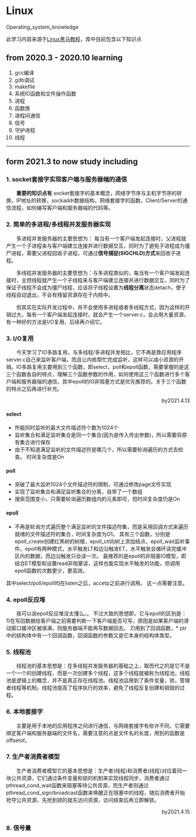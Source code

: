 # Linux
Operating_system_knowledge

此学习内容来源于[Linux黑马教程](https://www.bilibili.com/video/BV1dt411f7TZ?p=171)，库中目前包含以下知识点
## from 2020.3 - 2020.10 learning 
1. gcc编译
2. gdb调试
3. makefile
4. 系统IO函数和文件操作函数
5. 进程
6. 函数族
7. 进程间通信
8. 信号
9. 守护进程
10. 线程

---
## form 2021.3 to now study including 

### 1. socket套接字实现客户端与服务器端的通信
&emsp;&emsp;**重要的知识点有** socket套接字的基本概念，网络字节序与主机字节序的转换，IP地址的转换，sockaddr数据结构，网络套接字的函数，Client/Server的通信流程，如何编写客户端和服务器端的代码等。
### 2. 简单的多进程/多线程并发服务器实现
&emsp;&emsp;多进程并发服务器的主要思想为： 每当有一个客户端发起连接时，父进程就产生一个子进程来与客户端建立连接并进行数据交互，同时为了避免子进程成为僵尸进程，需要父进程回收子进程，可通过**信号捕捉(SIGCHLD)方式**来回收子进程。

&emsp;&emsp;多线程并发服务器的主要思想为：与多进程类似的，每当有一个客户端发起连接时，主控线程就产生一个子线程来与客户端建立连接并进行数据交互，同时为了保证子线程不会成为僵尸线程，应该将子线程设置为**线程分离**状态detach，使子线程自动退出，不会有残留资源存在于内核中。

&emsp;&emsp;但其实在实际开发过程中，并不会使用多进程或者多线程方式，因为这样的开销过大，每有一个客户端发起连接时，就会产生一个server.c，会占用大量资源，有一种好的方法是I/O复用，后续再介绍它。
### 3. I/O复用
&emsp;&emsp;今天学习了IO多路复用，与多线程/多进程并发相比，它不再是靠应用程序server.c自己来监听客户端，而且让内核帮忙完成监听，这样可以减小资源的开销。IO多路复用主要用到三个函数，即select，poll和epoll函数，需要掌握的是这三个函数各自的特点，理解三个函数参数的作用，如何使用这三个函数进行多个客户端和服务器端的通信，其中epoll的IO非阻塞方式是优先推荐的。关于三个函数的特点之后再进行补充。
<p align="right">by2021.4.13</p>

#### select
- 所能同时监听的最大文件描述符个数为1024个
- 监听集合和满足监听集合是同一个集合(因为是传入传出参数)，所以需要将原有集合进行保存
- 由于不知道满足监听的文件描述符是哪几个，所以需要轮询遍历的方式去检查。 时间复杂度是On
#### poll
- 突破了最大监听1024个文件描述符的限制，可通过修改page文件实现
- 实现了监听集合和满足监听集合的分离，自带了一个数组
- 搜索范围变小，只需要轮询遍历数组内的元素即可，但时间复杂度仍是On
#### epoll
- 不再是轮询方式遍历整个满足监听的文件描述符集，而是采用回调方式来遍历就绪的文件描述符的集合，时间复杂度为O1。 其有三个函数，分别是epoll_create创建红黑树的树根，epoll_ctl向树上添加结点，epoll_wait监听事件。epoll有两种模式，水平触发LT和边沿触发ET，水平触发会循环读完缓冲区内的数据，而边沿触发只会读一次。 最推荐的是epoll的非阻塞IO模型，即结合ET模型和设置read非阻塞读，这样也能实现水平触发的功能，但调用epoll函数的次数更少，更高效。

其中select/poll/epoll均在listen之后，accetp之前进行调用。 这一点需要注意。


### 4. epoll反应堆
&emsp;&emsp;我可以说epoll反应堆没太懂么。。 不过大致的思想即，它与epoll的区别是： 1)在写回数据给客户端之前需要判断一下客户端是否可写，原因是如果客户端的滑动窗口缓冲区被填满，则服务器端不能再写数据回去。 2)用到了回调函数，* ptr中的结构体中有一个回调函数，回调函数的参数又是它本身的结构体类型。

### 5. 线程池
&emsp;&emsp;线程池的基本思想是：在多线程并发服务器的基础之上，取而代之的是它不是一个一个的创建线程，而是一次创建多个线程，这多个线程就被称为线程池，线程池是逻辑上的概念，并不是真正存在线程池。线程池运用到了条件变量，锁，管理者线程等机制，线程池提高了程序执行的效率，避免了线程反复创建和销毁的过程。

### 6. 本地套接字
&emsp;&emsp;主要是用于本地的应用程序之间进行通信，与网络套接字有些许不同，它需要绑定客户端和服务器端的文件名，需要注意的点是文件名的长度，用到的函数是offsetof。

### 7. 生产者消费者模型
&emsp;&emsp;生产者消费者模型它的基本思想是：生产者(线程)和消费者(线程)对应着同一块公共资源，它们通过条件变量和锁的机制来实现线程同步，消费者通过pthread_cond_wait函数来阻塞等待公共资源，而生产者则通过pthread_cond_sign/broadcast函数来唤醒正在阻塞中的线程，随后消费者开始抢夺公共资源，先抢到锁的就先访问资源，访问结束后再立即解锁。
<p align="right">by2021.4.15</p>

### 8. 信号量
